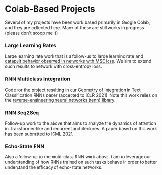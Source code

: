 # Colab-Based Projects

Several of my projects have been work based primarily in Google Colab, and they are collected here. Many of these are still works in progress (please don't scoop me :))

### Large Learning Rates

Large learning rate work that is a follow-up to [large learning rate and catapult behavior observed in networks with MSE loss](https://arxiv.org/pdf/2003.02218.pdf). We aim to extend such results to network with cross-entropy loss.

### RNN Multiclass Integration

Code for the project resulting in our [Geometry of Integration in Text Classification RNNs paper](https://arxiv.org/pdf/2010.15114.pdf) (accepted to ICLR 2021). Note this work relies on the [reverse-engineering neural networks (renn) library](https://github.com/google-research/reverse-engineering-neural-networks).

### RNN Seq2Seq

Follow-up work to the above that aims to analyze the dynamics of attention in Transformer-like and recurrent architectures. A paper based on this work has been submitted to ICML 2021.

### Echo-State RNN

Also a follow-up to the multi-class RNN work above. I am to leverage our understanding of how RNNs trained on such tasks behave in order to better understand the efficacy of echo-state networks. 

